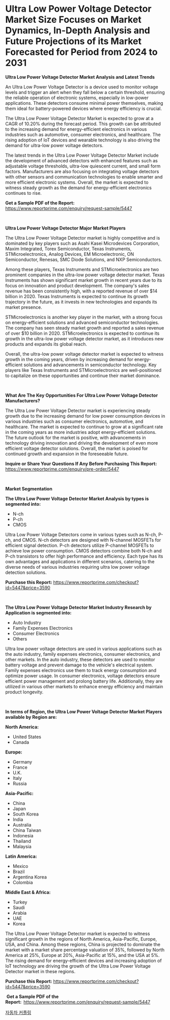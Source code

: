 <p><h1>Ultra Low Power Voltage Detector Market Size Focuses on Market Dynamics, In-Depth Analysis and Future Projections of its Market Forecasted for Period from 2024 to 2031</h1></p><p><strong>Ultra Low Power Voltage Detector Market Analysis and Latest Trends</strong></p>
<p><p>An Ultra Low Power Voltage Detector is a device used to monitor voltage levels and trigger an alert when they fall below a certain threshold, ensuring the reliable operation of electronic systems, especially in low-power applications. These detectors consume minimal power themselves, making them ideal for battery-powered devices where energy efficiency is crucial.</p><p>The Ultra Low Power Voltage Detector Market is expected to grow at a CAGR of 10.20% during the forecast period. This growth can be attributed to the increasing demand for energy-efficient electronics in various industries such as automotive, consumer electronics, and healthcare. The rising adoption of IoT devices and wearable technology is also driving the demand for ultra-low power voltage detectors.</p><p>The latest trends in the Ultra Low Power Voltage Detector Market include the development of advanced detectors with enhanced features such as adjustable voltage thresholds, ultra-low quiescent current, and small form factors. Manufacturers are also focusing on integrating voltage detectors with other sensors and communication technologies to enable smarter and more efficient electronic systems. Overall, the market is expected to witness steady growth as the demand for energy-efficient electronics continues to rise.</p></p>
<p><strong>Get a Sample PDF of the Report:&nbsp;</strong> <a href="https://www.reportprime.com/enquiry/request-sample/5447">https://www.reportprime.com/enquiry/request-sample/5447</a></p>
<p>&nbsp;</p>
<p><strong>Ultra Low Power Voltage Detector Major Market Players</strong></p>
<p><p>The Ultra Low Power Voltage Detector market is highly competitive and is dominated by key players such as Asahi Kasei Microdevices Corporation, Maxim Integrated, Torex Semiconductor, Texas Instruments, STMicroelectronics, Analog Devices, EM Microelectronic, ON Semiconductor, Renesas, SMC Diode Solutions, and NXP Semiconductors.</p><p>Among these players, Texas Instruments and STMicroelectronics are two prominent companies in the ultra-low power voltage detector market. Texas Instruments has shown significant market growth in recent years due to its focus on innovation and product development. The company's sales revenue has been consistently high, with a reported revenue of over $14 billion in 2020. Texas Instruments is expected to continue its growth trajectory in the future, as it invests in new technologies and expands its market presence.</p><p>STMicroelectronics is another key player in the market, with a strong focus on energy-efficient solutions and advanced semiconductor technologies. The company has seen steady market growth and reported a sales revenue of over $10 billion in 2020. STMicroelectronics is expected to continue its growth in the ultra-low power voltage detector market, as it introduces new products and expands its global reach.</p><p>Overall, the ultra-low power voltage detector market is expected to witness growth in the coming years, driven by increasing demand for energy-efficient solutions and advancements in semiconductor technology. Key players like Texas Instruments and STMicroelectronics are well-positioned to capitalize on these opportunities and continue their market dominance.</p></p>
<p>&nbsp;</p>
<p><strong>What Are The Key Opportunities For Ultra Low Power Voltage Detector Manufacturers?</strong></p>
<p><p>The Ultra Low Power Voltage Detector market is experiencing steady growth due to the increasing demand for low power consumption devices in various industries such as consumer electronics, automotive, and healthcare. The market is expected to continue to grow at a significant rate in the coming years as more industries adopt energy-efficient solutions. The future outlook for the market is positive, with advancements in technology driving innovation and driving the development of even more efficient voltage detector solutions. Overall, the market is poised for continued growth and expansion in the foreseeable future.</p></p>
<p><strong>Inquire or Share Your Questions If Any Before Purchasing This Report:</strong> <a href="https://www.reportprime.com/enquiry/pre-order/5447">https://www.reportprime.com/enquiry/pre-order/5447</a></p>
<p>&nbsp;</p>
<p><strong>Market Segmentation</strong></p>
<p><strong>The Ultra Low Power Voltage Detector Market Analysis by types is segmented into:</strong></p>
<p><ul><li>N-ch</li><li>P-ch</li><li>CMOS</li></ul></p>
<p><p>Ultra Low Power Voltage Detectors come in various types such as N-ch, P-ch, and CMOS. N-ch detectors are designed with N-channel MOSFETs for efficient signal detection. P-ch detectors utilize P-channel MOSFETs to achieve low power consumption. CMOS detectors combine both N-ch and P-ch transistors to offer high performance and efficiency. Each type has its own advantages and applications in different scenarios, catering to the diverse needs of various industries requiring ultra low power voltage detection solutions.</p></p>
<p><strong>Purchase this Report:&nbsp;</strong><a href="https://www.reportprime.com/checkout?id=5447&price=3590">https://www.reportprime.com/checkout?id=5447&price=3590</a></p>
<p>&nbsp;</p>
<p><strong>The Ultra Low Power Voltage Detector Market Industry Research by Application is segmented into:</strong></p>
<p><ul><li>Auto Industry</li><li>Family Expenses Electronics</li><li>Consumer Electronics</li><li>Others</li></ul></p>
<p><p>Ultra low power voltage detectors are used in various applications such as the auto industry, family expenses electronics, consumer electronics, and other markets. In the auto industry, these detectors are used to monitor battery voltage and prevent damage to the vehicle's electrical system. Family expenses electronics use them to track energy consumption and optimize power usage. In consumer electronics, voltage detectors ensure efficient power management and prolong battery life. Additionally, they are utilized in various other markets to enhance energy efficiency and maintain product longevity.</p></p>
<p>&nbsp;</p>
<p><strong>In terms of Region, the Ultra Low Power Voltage Detector Market Players available by Region are:</strong></p>
<p>
    <p> <strong> North America: </strong>
        <ul>
            <li>United States</li>
            <li>Canada</li>
        </ul>
        </p> 
    <p> <strong> Europe: </strong>
        <ul>
            <li>Germany</li>
            <li>France</li>
            <li>U.K.</li>
            <li>Italy</li>
            <li>Russia</li>
        </ul>
        </p> 
    <p> <strong> Asia-Pacific: </strong>
        <ul>
            <li>China</li>
            <li>Japan</li>
            <li>South Korea</li>
            <li>India</li>
            <li>Australia</li>
            <li>China Taiwan</li>
            <li>Indonesia</li>
            <li>Thailand</li>
            <li>Malaysia</li>
        </ul>
        </p> 
    <p> <strong> Latin America: </strong>
        <ul>
            <li>Mexico</li>
            <li>Brazil</li>
            <li>Argentina Korea</li>
            <li>Colombia</li>
        </ul>
        </p> 
    <p> <strong> Middle East & Africa: </strong>
        <ul>
            <li>Turkey</li>
            <li>Saudi</li>
            <li>Arabia</li>
            <li>UAE</li>
            <li>Korea</li>
        </ul>
    </p>
    </p>
<p><p>The Ultra Low Power Voltage Detector market is expected to witness significant growth in the regions of North America, Asia-Pacific, Europe, USA, and China. Among these regions, China is projected to dominate the market with a market share percentage valuation of 35%, followed by North America at 25%, Europe at 20%, Asia-Pacific at 15%, and the USA at 5%. The rising demand for energy-efficient devices and increasing adoption of IoT technology are driving the growth of the Ultra Low Power Voltage Detector market in these regions.</p></p>
<p><strong>Purchase this Report: </strong><a href="https://www.reportprime.com/checkout?id=5447&price=3590">https://www.reportprime.com/checkout?id=5447&price=3590</a></p>
<p>&nbsp;<strong>Get a Sample PDF of the Report:&nbsp;&nbsp;</strong><a href="https://www.reportprime.com/enquiry/request-sample/5447">https://www.reportprime.com/enquiry/request-sample/5447</a></p>
<p><strong></strong></p>
<p><p><a href="https://github.com/sougarounis/Market-Research-Report-List-3/blob/main/639334314447.md">자동차 커플링</a></p></p>